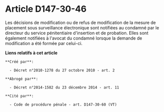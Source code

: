 # Article D147-30-46

Les décisions de modification ou de refus de modification de la mesure de placement sous surveillance électronique sont
notifiées au condamné par le directeur du service pénitentiaire d'insertion et de probation. Elles sont également notifiées à
l'avocat du condamné lorsque la demande de modification a été formée par celui-ci.

**Liens relatifs à cet article**

	**Créé par**:

	  - Décret n°2010-1278 du 27 octobre 2010 - art. 2

	**Abrogé par**:

	  - Décret n°2014-1582 du 23 décembre 2014 - art. 11

	**Cité par**:

	  - Code de procédure pénale - art. D147-30-60 (VT)
